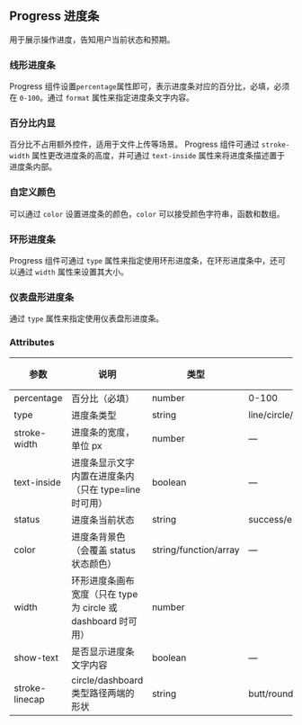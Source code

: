 ## Progress 进度条
用于展示操作进度，告知用户当前状态和预期。

### 线形进度条
<i></i>
<el-progress-base>
Progress 组件设置`percentage`属性即可，表示进度条对应的百分比，必填，必须在 `0-100`。通过 `format` 属性来指定进度条文字内容。
</el-progress-base>

### 百分比内显
百分比不占用额外控件，适用于文件上传等场景。
<el-progress-inside>
Progress 组件可通过 `stroke-width` 属性更改进度条的高度，并可通过 `text-inside` 属性来将进度条描述置于进度条内部。
</el-progress-inside>

### 自定义颜色
可以通过 `color` 设置进度条的颜色，`color` 可以接受颜色字符串，函数和数组。
<el-progress-color>
</el-progress-color>

### 环形进度条
Progress 组件可通过 `type` 属性来指定使用环形进度条，在环形进度条中，还可以通过 `width` 属性来设置其大小。
<el-progress-circle>
</el-progress-circle>

### 仪表盘形进度条
<i></i>
<el-progress-dashboard>
通过 `type` 属性来指定使用仪表盘形进度条。
</el-progress-dashboard>

### Attributes
|参数|说明|类型|可选值|默认值|
|--|--|--|--|--|
|percentage|百分比（必填）|number|0-100|0|
|type|进度条类型|string|line/circle/dashboard|line|
|stroke-width|进度条的宽度，单位 px|number|—|6|
|text-inside|进度条显示文字内置在进度条内（只在 type=line 时可用）|boolean|—|false|
|status|进度条当前状态|string|success/exception/warning|—|
|color|进度条背景色（会覆盖 status 状态颜色）|string/function/array|—|''|
|width|环形进度条画布宽度（只在 type 为 circle 或 dashboard 时可用）|number||126|
|show-text|是否显示进度条文字内容|boolean|—|true|
|stroke-linecap|circle/dashboard 类型路径两端的形状|string|butt/round/square|round|